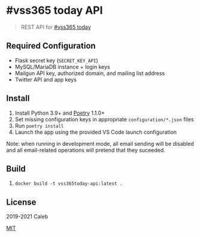 # #vss365 today API

> REST API for [#vss365 today](https://vss365today.com)

## Required Configuration

* Flask secret key (`SECRET_KEY_API`)
* MySQL/MariaDB instance + login keys
* Mailgun API key, authorized domain, and mailing list address
* Twitter API and app keys

## Install

1. Install Python 3.9+ and [Poetry](https://poetry.eustace.io/) 1.1.0+
1. Set missing configuration keys in appropriate `configuration/*.json` files
1. Run `poetry install`
1. Launch the app using the provided VS Code launch configuration

Note: when running in development mode, all email sending will be disabled and
all email-related operations will pretend that they suceeded.


## Build

1. `docker build -t vss365today-api:latest .`

## License

2019-2021 Caleb

[MIT](LICENSE)
